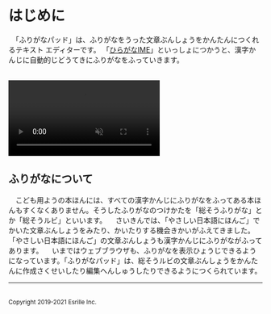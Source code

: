 # はじめに

　「ふりがなパッド」は、ふりがなをうった￹文章￺ぶんしょう￻をかんたんにつくれるテキスト エディターです。
「[ひらがなIME](https://github.com/esrille/ibus-hiragana)」といっしょにつかうと、￹漢字￺かんじ￻に￹自動的￺じどうてき￻にふりがなをふっていきます。

<br>
<video controls autoplay muted playsinline>
<source src='screenshot.mp4' type='video/mp4'>
スクリーン ショット
</video>

## ふりがなについて
　こども￹用￺よう￻の￹本￺ほん￻には、すべての￹漢字￺かんじ￻にふりがなをふってある￹本￺ほん￻もすくなくありません。そうしたふりがなのつけかたを「￹総￺そう￻ふりがな」とか「￹総￺そう￻ルビ」といいます。
　さいきんでは、「やさしい￹日本語￺にほんご￻」でかいた￹文章￺ぶんしょう￻をみたり、かいたりする￹機会￺きかい￻がふえてきました。「やさしい￹日本語￺にほんご￻」の￹文章￺ぶんしょう￻も￹漢字￺かんじ￻にふりがながふってあります。
　いまではウェブブラウザも、ふりがなを￹表示￺ひょうじ￻できるようになっています。「ふりがなパッド」は、￹総￺そう￻ルビの￹文章￺ぶんしょう￻をかんたんに￹作成￺さくせい￻したり￹編集￺へんしゅう￻したりできるようにつくられています。

<hr>
<br><small>Copyright 2019-2021 Esrille Inc. </small>
